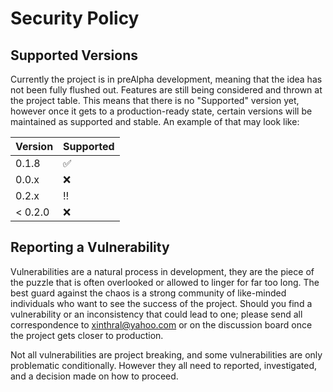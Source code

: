 # Security Policy

## Supported Versions

Currently the project is in preAlpha development, meaning that the idea has not been fully flushed out. Features are still being considered and thrown at the project table. This means that there is no "Supported" version yet, however once it gets to a production-ready state, certain versions will be maintained as supported and stable. An example of that may look like:

| Version | Supported          |
| ------- | ------------------ |
|   0.1.8 | :white_check_mark: |
|   0.0.x | :x:                |
|   0.2.x | :bangbang:         |
| < 0.2.0 | :x:                |

## Reporting a Vulnerability

Vulnerabilities are a natural process in development, they are the piece of the puzzle that is often overlooked or allowed to linger for far too long. The best guard against the chaos is a strong community of like-minded individuals who want to see the success of the project. Should you find a vulnerability or an inconsistency that could lead to one; please send all correspondence to xinthral@yahoo.com or on the discussion board once the project gets closer to production.

Not all vulnerabilities are project breaking, and some vulnerabilities are only problematic conditionally. However they all need to reported, investigated, and a decision made on how to proceed. 
